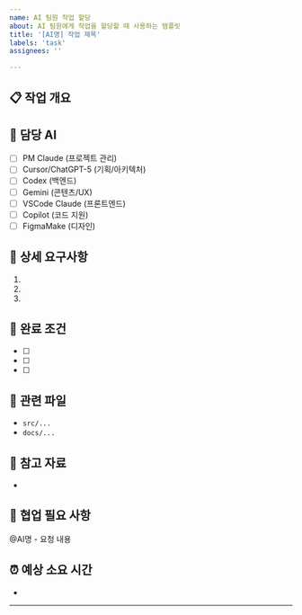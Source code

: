 ```yaml
---
name: AI 팀원 작업 할당
about: AI 팀원에게 작업을 할당할 때 사용하는 템플릿
title: '[AI명] 작업 제목'
labels: 'task'
assignees: ''

---
```


## 📋 작업 개요
<!-- 작업 내용을 간단히 설명 -->

## 🤖 담당 AI
- [ ] PM Claude (프로젝트 관리)
- [ ] Cursor/ChatGPT-5 (기획/아키텍처)
- [ ] Codex (백엔드)
- [ ] Gemini (콘텐츠/UX)
- [ ] VSCode Claude (프론트엔드)
- [ ] Copilot (코드 지원)
- [ ] FigmaMake (디자인)

## 📝 상세 요구사항
1. 
2. 
3. 

## 🎯 완료 조건
- [ ] 
- [ ] 
- [ ] 

## 📁 관련 파일
- `src/...`
- `docs/...`

## 🔗 참고 자료
- 

## 💬 협업 필요 사항
<!-- 다른 AI 팀원의 도움이 필요한 부분 -->
@AI명 - 요청 내용

## ⏰ 예상 소요 시간
- 

---
<!-- 아래는 작업 진행 시 댓글로 업데이트 -->